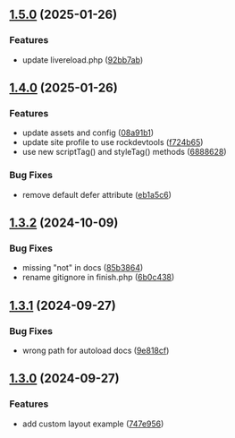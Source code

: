 ## [1.5.0](https://github.com/baumrock/site-rockfrontend/compare/v1.4.0...v1.5.0) (2025-01-26)


### Features

* update livereload.php ([92bb7ab](https://github.com/baumrock/site-rockfrontend/commit/92bb7aba6dbd211107b6ee97df2a62f48da33dc6))

## [1.4.0](https://github.com/baumrock/site-rockfrontend/compare/v1.3.2...v1.4.0) (2025-01-26)


### Features

* update assets and config ([08a91b1](https://github.com/baumrock/site-rockfrontend/commit/08a91b1dcc9666404db3302272148b4ee6371081))
* update site profile to use rockdevtools ([f724b65](https://github.com/baumrock/site-rockfrontend/commit/f724b658874f0afc4aabdddc14c7b6d4bd716a98))
* use new scriptTag() and styleTag() methods ([6888628](https://github.com/baumrock/site-rockfrontend/commit/68886282cc89f01eed7cd409454ea23eb0826554))


### Bug Fixes

* remove default defer attribute ([eb1a5c6](https://github.com/baumrock/site-rockfrontend/commit/eb1a5c62177c29e740bfd387bc64d5c4eb1d1560))

## [1.3.2](https://github.com/baumrock/site-rockfrontend/compare/v1.3.1...v1.3.2) (2024-10-09)


### Bug Fixes

* missing "not" in docs ([85b3864](https://github.com/baumrock/site-rockfrontend/commit/85b38646a295317a7b9f4a2ee84640be329d19cd))
* rename gitignore in finish.php ([6b0c438](https://github.com/baumrock/site-rockfrontend/commit/6b0c438cd5295b6bb32ed4f4111c583559dc5506))

## [1.3.1](https://github.com/baumrock/site-rockfrontend/compare/v1.3.0...v1.3.1) (2024-09-27)


### Bug Fixes

* wrong path for autoload docs ([9e818cf](https://github.com/baumrock/site-rockfrontend/commit/9e818cf51991154de160110181591dafa05f3f18))

## [1.3.0](https://github.com/baumrock/site-rockfrontend/compare/v1.2.0...v1.3.0) (2024-09-27)


### Features

* add custom layout example ([747e956](https://github.com/baumrock/site-rockfrontend/commit/747e95602546d8dcadb33ba58354b7b967002f66))

